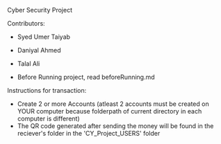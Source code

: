 Cyber Security Project

Contributors:
- Syed Umer Taiyab
- Daniyal Ahmed
- Talal Ali

- Before Running project, read beforeRunning.md

Instructions for transaction:
- Create 2 or more Accounts (atleast 2 accounts must be created on YOUR computer because folderpath of current directory in each computer is different)
- The QR code generated after sending the money will be found in the reciever's folder in the 'CY_Project_USERS' folder  
